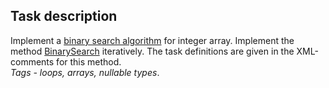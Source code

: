 ## Task description ##

Implement a [binary search algorithm](https://en.wikipedia.org/wiki/Binary_search_algorithm) for integer array. Implement the method [BinarySearch](BinarySearchTask/ArrayExtension.cs#L27) iteratively. The task definitions are given in the XML-comments for this method.     
*Tags - loops, arrays, nullable types*.